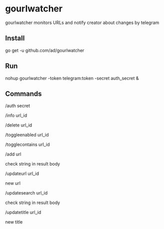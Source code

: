# gourlwatcher
gourlwatcher monitors URLs and notify creator about changes by telegram

## Install
go get -u github.com/ad/gourlwatcher

## Run
nohup gourlwatcher -token telegram:token -secret auth_secret &

## Commands
/auth secret

/info url_id

/delete url_id

/toggleenabled url_id

/togglecontains url_id

/add url

check string in result body


/updateurl url_id

new url


/updatesearch url_id

check string in result body


/updatetitle url_id

new title
